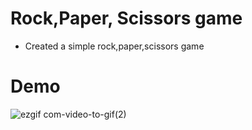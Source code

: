 # Rock,Paper, Scissors game

 - Created a simple rock,paper,scissors game
# Demo
![ezgif com-video-to-gif(2)](https://user-images.githubusercontent.com/50704452/101178181-5b7b7300-3651-11eb-93ac-a88131a75745.gif)
